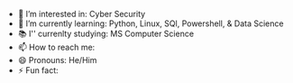 - 👀 I’m interested in: Cyber Security
- 🌱 I’m currently learning: Python, Linux, SQl, Powershell, & Data Science 
- 📚 I'' currenlty studying: MS Computer Science 
- 📫 How to reach me: 
- 😄 Pronouns: He/Him
- ⚡ Fun fact:


